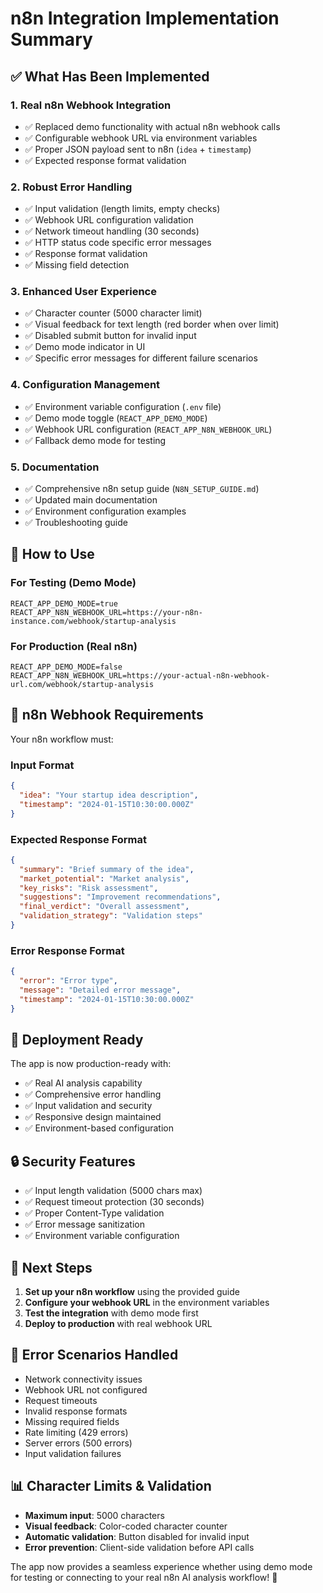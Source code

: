 # n8n Integration Implementation Summary

## ✅ What Has Been Implemented

### 1. **Real n8n Webhook Integration**
- ✅ Replaced demo functionality with actual n8n webhook calls
- ✅ Configurable webhook URL via environment variables
- ✅ Proper JSON payload sent to n8n (`idea` + `timestamp`)
- ✅ Expected response format validation

### 2. **Robust Error Handling**
- ✅ Input validation (length limits, empty checks)
- ✅ Webhook URL configuration validation
- ✅ Network timeout handling (30 seconds)
- ✅ HTTP status code specific error messages
- ✅ Response format validation
- ✅ Missing field detection

### 3. **Enhanced User Experience**
- ✅ Character counter (5000 character limit)
- ✅ Visual feedback for text length (red border when over limit)
- ✅ Disabled submit button for invalid input
- ✅ Demo mode indicator in UI
- ✅ Specific error messages for different failure scenarios

### 4. **Configuration Management**
- ✅ Environment variable configuration (`.env` file)
- ✅ Demo mode toggle (`REACT_APP_DEMO_MODE`)
- ✅ Webhook URL configuration (`REACT_APP_N8N_WEBHOOK_URL`)
- ✅ Fallback demo mode for testing

### 5. **Documentation**
- ✅ Comprehensive n8n setup guide (`N8N_SETUP_GUIDE.md`)
- ✅ Updated main documentation
- ✅ Environment configuration examples
- ✅ Troubleshooting guide

## 🔧 How to Use

### For Testing (Demo Mode)
```env
REACT_APP_DEMO_MODE=true
REACT_APP_N8N_WEBHOOK_URL=https://your-n8n-instance.com/webhook/startup-analysis
```

### For Production (Real n8n)
```env
REACT_APP_DEMO_MODE=false
REACT_APP_N8N_WEBHOOK_URL=https://your-actual-n8n-webhook-url.com/webhook/startup-analysis
```

## 📡 n8n Webhook Requirements

Your n8n workflow must:

### Input Format
```json
{
  "idea": "Your startup idea description",
  "timestamp": "2024-01-15T10:30:00.000Z"
}
```

### Expected Response Format
```json
{
  "summary": "Brief summary of the idea",
  "market_potential": "Market analysis",
  "key_risks": "Risk assessment", 
  "suggestions": "Improvement recommendations",
  "final_verdict": "Overall assessment",
  "validation_strategy": "Validation steps"
}
```

### Error Response Format
```json
{
  "error": "Error type",
  "message": "Detailed error message",
  "timestamp": "2024-01-15T10:30:00.000Z"
}
```

## 🚀 Deployment Ready

The app is now production-ready with:
- ✅ Real AI analysis capability
- ✅ Comprehensive error handling
- ✅ Input validation and security
- ✅ Responsive design maintained
- ✅ Environment-based configuration

## 🔒 Security Features

- ✅ Input length validation (5000 chars max)
- ✅ Request timeout protection (30 seconds)
- ✅ Proper Content-Type validation
- ✅ Error message sanitization
- ✅ Environment variable configuration

## 📝 Next Steps

1. **Set up your n8n workflow** using the provided guide
2. **Configure your webhook URL** in the environment variables
3. **Test the integration** with demo mode first
4. **Deploy to production** with real webhook URL

## 🐛 Error Scenarios Handled

- Network connectivity issues
- Webhook URL not configured
- Request timeouts
- Invalid response formats
- Missing required fields
- Rate limiting (429 errors)
- Server errors (500 errors)
- Input validation failures

## 📊 Character Limits & Validation

- **Maximum input**: 5000 characters
- **Visual feedback**: Color-coded character counter
- **Automatic validation**: Button disabled for invalid input
- **Error prevention**: Client-side validation before API calls

The app now provides a seamless experience whether using demo mode for testing or connecting to your real n8n AI analysis workflow! 🎉